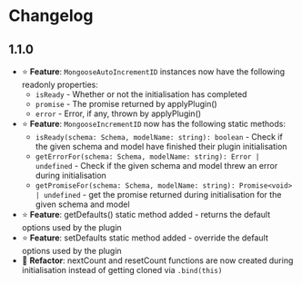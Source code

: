 # Changelog

## 1.1.0

- :star: **Feature**: `MongooseAutoIncrementID` instances now have the following readonly properties:
  - `isReady` - Whether or not the initialisation has completed 
  - `promise` - The promise returned by applyPlugin()
  - `error` - Error, if any, thrown by applyPlugin()
- :star: **Feature**: `MongooseIncrementID` now has the following static methods:
  - `isReady(schema: Schema, modelName: string): boolean` - Check if the given schema and model have finished their plugin initialisation
  - `getErrorFor(schema: Schema, modelName: string): Error | undefined` - Check if the given schema and model threw an error during initialisation
  - `getPromiseFor(schema: Schema, modelName: string): Promise<void> | undefined` - get the promise returned during initialisation for the given schema and model
- :star: **Feature**: getDefaults() static method added - returns the default options used by the plugin
- :star: **Feature**: setDefaults static method added - override the default options used by the plugin
- :arrows_counterclockwise: **Refactor**: nextCount and resetCount functions are now created during initialisation instead of getting cloned via `.bind(this)`
